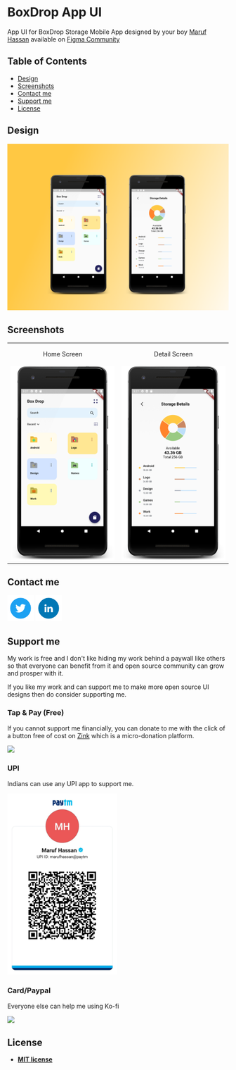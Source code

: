 # BoxDrop App UI

App UI for BoxDrop Storage Mobile App designed by your boy [Maruf Hassan](https://www.figma.com/@zyllus) available on [Figma Community](https://www.figma.com/community/file/1111658062126387492) 

## Table of Contents

- [Design](#design)
- [Screenshots](#screenshots)
- [Contact me](#contact-me)
- [Support me](#support-me)
- [License](#license)

## Design

<img src="screenshots/poster.png">

## Screenshots

<table>
  <tr>
    <td><p align="center">Home Screen</p></td>
    <td><p align="center">Detail Screen</p></td>
    
  </tr>
  <tr>
    <td valign="top"><img src="screenshots/home_screen.png"></td>
    <td valign="top"><img src="screenshots/storage_screen.png"></td>   
  </tr>
 </table>

## Contact me

<a href="https://twitter.com/zyllus17"><img src="https://github.com/aritraroy/social-icons/blob/master/twitter-icon.png?raw=true" width="60"></a>
<a href="https://www.linkedin.com/in/maruf-hassan/"><img src="https://github.com/aritraroy/social-icons/blob/master/linkedin-icon.png?raw=true" width="60"></a>

## Support me

My work is free and I don't like hiding my work behind a paywall like others so that everyone can benefit from it and open source community can grow and prosper with it.

If you like my work and can support me to make more open source UI designs then do consider supporting me. 

### Tap & Pay (Free)

If you cannot support me financially, you can donate to me with the click of a button free of cost on [Zink](https://zink.tips/marufhassan) which is a micro-donation platform.

<a href="https://zink.tips/marufhassan
"><img src="https://pbs.twimg.com/profile_images/1521486593089019904/blQ-auZR_400x400.jpg" width="60"></a>


### UPI

Indians can use any UPI app to support me.

<img src="screenshots/upi.jpeg" width="250">

### Card/Paypal

Everyone else can help me using Ko-fi

<a href="https://ko-fi.com/marufhassan"><img src="https://uploads-ssl.webflow.com/5c14e387dab576fe667689cf/61e1116779fc0a9bd5bdbcc7_Frame%206.png" width="60"></a>


## License

- **[MIT license](https://github.com/zyllus17/travel-app-ui/blob/master/LICENSE)**
